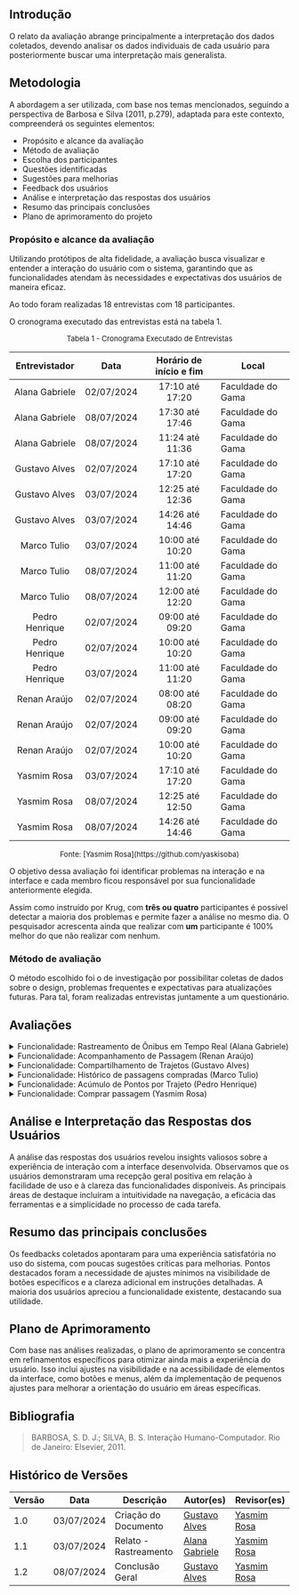 ## Introdução

O relato da avaliação abrange principalmente a interpretação dos dados coletados, devendo analisar os dados individuais de cada usuário para posteriormente buscar uma interpretação mais generalista.

## Metodologia
A abordagem a ser utilizada, com base nos temas mencionados, seguindo a perspectiva de Barbosa e Silva (2011, p.279), adaptada para este contexto, compreenderá os seguintes elementos:

- Propósito e alcance da avaliação
- Método de avaliação
- Escolha dos participantes
- Questões identificadas
- Sugestões para melhorias
- Feedback dos usuários
- Análise e interpretação das respostas dos usuários
- Resumo das principais conclusões
- Plano de aprimoramento do projeto

### Propósito e alcance da avaliação

Utilizando protótipos de alta fidelidade, a avaliação busca visualizar e entender a interação do usuário com o sistema, garantindo que as funcionalidades atendam às necessidades e expectativas dos usuários de maneira eficaz.

Ao todo foram realizadas 18 entrevistas com 18 participantes.

O cronograma executado das entrevistas está na tabela 1.

<font size="2"><p style="text-align: center">Tabela 1 - Cronograma Executado de Entrevistas </p></font>

<center>

| Entrevistador  |    Data    | Horário de início e fim | Local                   |
| :------------: | :--------: | :---------------------: | ----------------------- |
| Alana Gabriele | 02/07/2024 |     17:10 até 17:20     | Faculdade do Gama       |
| Alana Gabriele | 08/07/2024 |     17:30 até 17:46     | Faculdade do Gama       |
| Alana Gabriele | 08/07/2024 |     11:24 até 11:36     | Faculdade do Gama       |
| Gustavo Alves  | 02/07/2024 |     17:10 até 17:20     | Faculdade do Gama       |
| Gustavo Alves  | 03/07/2024 |     12:25 até 12:36     | Faculdade do Gama       |
| Gustavo Alves  | 03/07/2024 |     14:26 até 14:46     | Faculdade do Gama       |
| Marco Tulio    | 03/07/2024 |     10:00 até 10:20     | Faculdade do Gama       |
| Marco Tulio    | 08/07/2024 |     11:00 até 11:20     | Faculdade do Gama       |
| Marco Tulio    | 08/07/2024 |     12:00 até 12:20     | Faculdade do Gama       |
| Pedro Henrique  | 02/07/2024 |     09:00 até 09:20     | Faculdade do Gama       |
| Pedro Henrique  | 02/07/2024 |     10:00 até 10:20     | Faculdade do Gama       |
| Pedro Henrique  | 03/07/2024 |     11:00 até 11:20     | Faculdade do Gama       |
| Renan Araújo   | 02/07/2024 |     08:00 até 08:20     | Faculdade do Gama       |
| Renan Araújo   | 02/07/2024 |     09:00 até 09:20     | Faculdade do Gama       |
| Renan Araújo   | 02/07/2024 |     10:00 até 10:20     | Faculdade do Gama       |
| Yasmim Rosa    | 03/07/2024 |     17:10 até 17:20     | Faculdade do Gama       |
| Yasmim Rosa    | 08/07/2024 |     12:25 até 12:50     | Faculdade do Gama       |
| Yasmim Rosa    | 08/07/2024 |     14:26 até 14:46     | Faculdade do Gama       |

</center>
<font size="2"><p style="text-align: center">Fonte: [Yasmim Rosa](https://github.com/yaskisoba) </p></font>

O objetivo dessa avaliação foi identificar problemas na interação e na interface e cada membro ficou responsável por sua funcionalidade anteriormente elegida.

Assim como instruído por Krug, com **três ou quatro** participantes é possível detectar a maioria dos problemas e permite fazer a análise no mesmo dia. O pesquisador acrescenta ainda que realizar com **um** participante é 100% melhor do que não realizar com nenhum.

### Método de avaliação

O método escolhido foi o de investigação por possibilitar coletas de dados sobre o design, problemas frequentes e expectativas para atualizações futuras. Para tal, foram realizadas entrevistas juntamente a um questionário.

## Avaliações

<details>
<summary>Funcionalidade: Rastreamento de Ônibus em Tempo Real (Alana Gabriele)</summary>
     <h2> Síntese das Avaliações </h2>

   <h3> Questões Identificadas </h3> 
   <ul>
        <li>
        <b>Feedback Positivo: </b> Durante a avaliação do protótipo de alta fidelidade, os usuários demonstraram facilidade ao realizar o caminho desejado para o rastreamento de ônibus em tempo real. Os usuários conseguiram completar a tarefa sem enfrentar dificuldades, o que reforça a eficácia e a clareza das instruções fornecidas.
        </li>
        <li>
        <b>Problema Identificado: </b> Nenhum problema foi identificado. Os usuários conseguiram navegar pela interface e executar a funcionalidade sem encontrar obstáculos ou pontos de confusão.
        </li>
   </ul>
   <h3> Sugestões para Melhorias </h3> 
   <ul>
        <li>
       Não houve sugestão de melhoria.
        </li>
   </ul>
   <h3> Feedback do Usuário </h3> 
   <ul>
        <li>
        O feedback geral dos participantes foi positivo. O design da interface foi elogiado por sua intuitividade e facilidade de uso, proporcionando uma experiência fluida e eficiente. Este retorno indica que a interface do protótipo de alta fidelidade é intuitiva e funcional para o rastreamento de ônibus em tempo real. As sugestões fornecidas são valiosas para aprimorar ainda mais a experiência do usuário, garantindo uma interface ainda mais eficiente e agradável.
        </li>
   </ul>

   <h2> Avaliação 1  </h2>
     <iframe width="560" height="315" src="https://www.youtube.com/embed/go4AVJI1xqI?si=aFvlS5DZl4vS21EG&amp;" title="YouTube video player" frameborder="0" allow="accelerometer; autoplay; clipboard-write; encrypted-media; gyroscope; picture-in-picture; web-share" referrerpolicy="strict-origin-when-cross-origin" allowfullscreen></iframe>

<h2> Avaliação 2  </h2>

<iframe width="560" height="315" src="https://www.youtube.com/embed/XBgus5SDMRg?si=k74nQ6UmD89t1vn6" title="YouTube video player" frameborder="0" allow="accelerometer; autoplay; clipboard-write; encrypted-media; gyroscope; picture-in-picture; web-share" referrerpolicy="strict-origin-when-cross-origin" allowfullscreen></iframe>
</details>

<details>
<summary>Funcionalidade: Acompanhamento de Passagem (Renan Araújo)</summary>

 <h2> Questões Identificadas </h2>

<b>Entrevistado: Davi</b>

   <ul>
        <li>
        <b>Feedback Positivo: </b> Durante a avaliação do protótipo de alta fidelidade, o usuário demonstrou facilidade ao realizar o caminho desejado para o acompanhamento de passagem. O usuário conseguiu completar a tarefa sem enfrentar nenhuma dificuldade, o que reforça a eficácia e a clareza das instruções fornecidas.
        </li>
        <li>
        <b>Problema Identificado: </b> Não teve um problema tão grande identificado, só uma observação que o botão do inicío estava mal formatado
        </li>
   </ul>
   <h2> Sugestões para Melhorias </h2> 
   <ul>
        <li>
       Não houve sugestão de melhoria.
        </li>
   </ul>
   <h2> Feedback do Usuário </h2> 
   <ul>
        <li>
        O feedback geral do participante foi positivo. O design da interface foi elogiado por sua intuitividade e facilidade de uso, proporcionando uma experiência fluida e eficiente. Este retorno indica que a interface do protótipo de alta fidelidade é intuitiva e funcional para o acompanhamento de passagem. Ele também pontuou que a parte do e-ticket facilita bastante. As sugestões fornecidas são valiosas para aprimorar ainda mais a experiência do usuário, garantindo uma interface ainda mais eficiente e agradável.
        </li>
   </ul>

   <h2> Gravação da Avaliação </h2>
     <iframe width="560" height="315" src="https://www.youtube.com/embed/_5y09x-x_n0" title="YouTube video player" frameborder="0" allow="accelerometer; autoplay; clipboard-write; encrypted-media; gyroscope; picture-in-picture; web-share" referrerpolicy="strict-origin-when-cross-origin" allowfullscreen></iframe>

   <h2> Questões Identificadas </h2>

<b>Entrevistado: Leandro</b>

   <ul>
        <li>
        <b>Feedback Positivo: </b> Durante a avaliação do protótipo de alta fidelidade, o usuário demonstrou facilidade ao realizar o caminho desejado para o acompanhamento de passagem. O usuário conseguiu completar a tarefa sem enfrentar nenhuma dificuldade, o que reforça a eficácia e a clareza das instruções fornecidas.
        </li>
        <li>
        <b>Problema Identificado: </b> Nenhum problema foi identificado. O usuário conseguiu navegar pela interface e executar a funcionalidade sem encontrar obstáculos ou pontos de confusão.
        </li>
   </ul>
   <h2> Sugestões para Melhorias </h2> 
   <ul>
        <li>
      Melhorar as cores do sistema e mudar o nome do "Infos" para Informações
        </li>
   </ul>
   <h2> Feedback do Usuário </h2> 
   <ul>
        <li>
        O feedback geral do participante foi positivo. No geral o protótipo foi bem elogiado pelo entrevistado. Este retorno indica que a interface do protótipo de alta fidelidade é intuitiva e funcional para o acompanhamento de passagem. Porém teve alguns pontos como melhorar o design do sistema, como suas cores. As sugestões fornecidas são valiosas para aprimorar ainda mais a experiência do usuário, garantindo uma interface ainda mais eficiente e agradável.
        </li>
   </ul>

   <h2> Gravação da Avaliação </h2>
     <iframe width="560" height="315" src="https://www.youtube.com/embed/WBpZuIqPfmY" title="YouTube video player" frameborder="0" allow="accelerometer; autoplay; clipboard-write; encrypted-media; gyroscope; picture-in-picture; web-share" referrerpolicy="strict-origin-when-cross-origin" allowfullscreen></iframe>

   <h2> Questões Identificadas </h2> 
  <b>Entrevistado: Isaque</b>

   <ul>
        <li>
        <b>Feedback Positivo: </b> Durante a avaliação do protótipo de alta fidelidade, o usuário demonstrou facilidade ao realizar o caminho desejado para o acompanhamento de passagem. O usuário conseguiu completar a tarefa sem enfrentar uma grande dificuldade, só na parte que aparece as passagens compradas ele nao visualizou de primeira impressão que ali era os destinos das viagens, porém em geral reforça a eficácia e a clareza das instruções fornecidas.
        </li>
        <li>
        <b>Problema Identificado: </b> Não teve nenhum problema tão grande, só o já citado que o usuário não conseguiu identificador tão rápido a página de passagens que era sobre destinos.
        </li>
   </ul>
   <h2> Sugestões para Melhorias </h2> 
   <ul>
        <li>
      Adicionar título de destinos nas informações das passagens 
        </li>
   </ul>
   <h2> Feedback do Usuário </h2> 
   <ul>
        <li>
        O feedback geral do participante foi positivo. O design da interface foi elogiado por sua intuitividade e facilidade de uso, proporcionando uma experiência fluida e eficiente. Este retorno indica que a interface do protótipo de alta fidelidade é intuitiva e funcional para o acompanhamento de passagem. Teve alguns pontos de sugestões como mudar as informações das passagens compradas para deixar mais claro para o que servem. As sugestões fornecidas são valiosas para aprimorar ainda mais a experiência do usuário, garantindo uma interface ainda mais eficiente e agradável.
        </li>
   </ul>

   <h2> Gravação da Avaliação </h2>
    <iframe width="560" height="315" src="https://www.youtube.com/embed/RUN6l7vyoPw" title="YouTube video player" frameborder="0" allow="accelerometer; autoplay; clipboard-write; encrypted-media; gyroscope; picture-in-picture; web-share" referrerpolicy="strict-origin-when-cross-origin" allowfullscreen></iframe>

</details>

<details>
    <summary>Funcionalidade: Compartilhamento de Trajetos (Gustavo Alves) </summary>

   <h2> Questões Identificadas </h2> 
   <b>Entrevistado: Natan </b>
   <ul>
        <li>
        <b>Feedback Positivo: </b> Durante a avaliação do protótipo de alta fidelidade, o usuário demonstrou facilidade ao realizar o procedimento desejado para o compartilhamento do trajeto. A interface apresentou-se intuitiva e amigável, proporcionando uma experiência de uso agradável e eficiente. O usuário foi capaz de completar a tarefa sem dificuldades, navegando pelos elementos da interface com naturalidade e encontrando rapidamente as opções necessárias. Essa facilidade de uso sugere que o design e a organização dos elementos visuais estão adequados às necessidades e expectativas do usuário, contribuindo para uma interação positiva e satisfatória.
        </li>
        <li>
        <b>Problema Identificado: </b> Ao escrever o nome e o e-mail, o usuário ficou confuso sobre qual dado deveria adicionar. Essa confusão pode ter sido causada pela falta de clareza nas instruções ou na disposição dos campos de entrada na interface. A ausência de etiquetas claras e específicas, ou de um exemplo ou dica contextual, pode ter dificultado a compreensão imediata do que era esperado. Essa situação aponta para a necessidade de aprimorar a interface, tornando as instruções mais explícitas e os campos de entrada mais intuitivos para evitar confusões futuras.
        </li>
   </ul>
   <h2> Sugestões para Melhorias </h2> 
   <ul>
        <li>
        O usuário sugeriu a inclusão de um texto que especifique sobre de quem deve ser o dado adicionado
        </li>
   </ul>
   <h2> Feedback do Usuário </h2> 
   <ul>
        <li>
        O feedback geral do participante foi positivo. Ele demonstrou facilidade ao realizar a tarefa indicada, não encontrando problemas no processo. Este retorno indica que a interface do protótipo de alta fidelidade é intuitiva e funcional para o compartilhamento de trajetos. As sugestões fornecidas são valiosas para aprimorar ainda mais a experiência do usuário, garantindo uma interface ainda mais eficiente e agradável.
        </li>
   </ul>

   <h2> Gravação da Avaliação </h2>
   <iframe width="560" height="315" src="https://www.youtube.com/embed/8L9SX_3r9zw?si=xeODCqCV8K5erDsw" title="YouTube video player" frameborder="0" allow="accelerometer; autoplay; clipboard-write; encrypted-media; gyroscope; picture-in-picture; web-share" referrerpolicy="strict-origin-when-cross-origin" allowfullscreen></iframe>

      <h2> Questões Identificadas </h2>

<b>Entrevistada: Bruna </b>

   <ul>
        <li>
        <b>Feedback Positivo: </b> Durante a avaliação do protótipo de alta fidelidade, o usuário demonstrou facilidade ao realizar o procedimento desejado para o compartilhamento do trajeto. A interface apresentou-se intuitiva e amigável, proporcionando uma experiência de uso agradável e eficiente. O usuário foi capaz de completar a tarefa sem dificuldades, navegando pelos elementos da interface com naturalidade e encontrando rapidamente as opções necessárias. Essa facilidade de uso sugere que o design e a organização dos elementos visuais estão adequados às necessidades e expectativas do usuário, contribuindo para uma interação positiva e satisfatória.
        </li>
        <li>
        <b>Problema Identificado: </b> Ao escrever o nome e o e-mail, o usuário ficou confuso sobre qual dado deveria adicionar. Essa confusão pode ter sido causada pela falta de clareza nas instruções ou na disposição dos campos de entrada na interface. A ausência de etiquetas claras e específicas, ou de um exemplo ou dica contextual, pode ter dificultado a compreensão imediata do que era esperado. Essa situação aponta para a necessidade de aprimorar a interface, tornando as instruções mais explícitas e os campos de entrada mais intuitivos para evitar confusões futuras.
        </li>
   </ul>
   <h2> Sugestões para Melhorias </h2> 
   <ul>
        <li>
        O usuário sugeriu a inclusão de um texto que especifique sobre de quem deve ser o dado adicionado
        </li>
   </ul>
   <h2> Feedback do Usuário </h2> 
   <ul>
        <li>
        O feedback geral da participante foi positivo. Ela demonstrou facilidade ao realizar a tarefa indicada, não encontrando problemas no processo. Este retorno indica que a interface do protótipo de alta fidelidade é intuitiva e funcional para o compartilhamento de trajetos. As sugestões fornecidas são valiosas para aprimorar ainda mais a experiência do usuário, garantindo uma interface ainda mais eficiente e agradável.
        </li>
   </ul>

      <h2> Gravação da Avaliação </h2>

   <iframe width="560" height="315" src="https://www.youtube.com/embed/cGfOOJHwmy4?si=7EClIEDSOoGjzsaj" title="YouTube video player" frameborder="0" allow="accelerometer; autoplay; clipboard-write; encrypted-media; gyroscope; picture-in-picture; web-share" referrerpolicy="strict-origin-when-cross-origin" allowfullscreen></iframe>
   <h2> Questões Identificadas </h2> 
   <b>Entrevistado: Genilson </b>
   <ul>
        <li>
        <b>Feedback Positivo: </b> Durante a avaliação do protótipo de alta fidelidade, o usuário demonstrou facilidade ao realizar o procedimento desejado para o compartilhamento do trajeto. A interface apresentou-se intuitiva e amigável, proporcionando uma experiência de uso agradável e eficiente. O usuário foi capaz de completar a tarefa sem dificuldades, navegando pelos elementos da interface com naturalidade e encontrando rapidamente as opções necessárias. Essa facilidade de uso sugere que o design e a organização dos elementos visuais estão adequados às necessidades e expectativas do usuário, contribuindo para uma interação positiva e satisfatória.
        </li>
        <li>
        <b>Problema Identificado: </b> Ao escrever o nome e o e-mail, o usuário ficou confuso sobre qual dado deveria adicionar. Essa confusão pode ter sido causada pela falta de clareza nas instruções ou na disposição dos campos de entrada na interface. A ausência de etiquetas claras e específicas, ou de um exemplo ou dica contextual, pode ter dificultado a compreensão imediata do que era esperado. Essa situação aponta para a necessidade de aprimorar a interface, tornando as instruções mais explícitas e os campos de entrada mais intuitivos para evitar confusões futuras.
        </li>
   </ul>
   <h2> Sugestões para Melhorias </h2> 
   <ul>
        <li>
        O usuário sugeriu a inclusão de um texto que especifique sobre de quem deve ser o dado adicionado.
        </li>
   </ul>
   <h2> Feedback do Usuário </h2> 
   <ul>
        <li>
        O feedback geral do participante foi razoável. Ele demonstrou uma certa dificuldade ao realizar a tarefa indicada,  Este retorno indica que a interface do protótipo de alta fidelidade necessita de um aprimoramento que seja intuitiva e funcional para o compartilhamento de trajetos. As sugestões fornecidas são valiosas para aprimorar ainda mais a experiência do usuário, garantindo uma interface ainda mais eficiente e agradável.
        </li>
   </ul>

   <h2> Gravação da Avaliação </h2>

<iframe width="560" height="315" src="https://www.youtube.com/embed/SmTuUCDkijQ?si=WaJa8rhqJGN0Gmh6" title="YouTube video player" frameborder="0" allow="accelerometer; autoplay; clipboard-write; encrypted-media; gyroscope; picture-in-picture; web-share" referrerpolicy="strict-origin-when-cross-origin" allowfullscreen></iframe>

</details>

<details>
    <summary> Funcionalidade: Histórico de passagens compradas (Marco Tulio) </summary>
    <h2> Questões Identificadas </h2> 
   <ul>
        <li>
        <b>Feedback Positivo: </b>  No decorrer da avaliação o participante realizou as tarefas e não se sentiu desconfortável.
        </li>
        <li>
        <b>Problema Identificado: </b> Não houve.
        </li>
   </ul>
   <h2> Sugestões para Melhorias </h2> 
   <ul>
        <li>
        Não houve.
        </li>
   </ul>
   <h2> Feedback do Usuário </h2> 
   <ul>
        <li>
        O feedback geral do participante foi positivo. Expressou que gostou do desenho e teve um bom entendimento.
        </li>
   </ul>

<h2> Gravação da Avaliação </h2>
   <iframe width="560" height="315" src="https://www.youtube.com/embed/WgfcgiXgrvU?si=Zf0hK0yXgxglsjva" title="YouTube video player" frameborder="0" allow="accelerometer; autoplay; clipboard-write; encrypted-media; gyroscope; picture-in-picture; web-share" referrerpolicy="strict-origin-when-cross-origin" allowfullscreen></iframe>
</details>

<details>
    <summary>Funcionalidade: Acúmulo de Pontos por Trajeto (Pedro Henrique)</summary>
    <h2> Questões Identificadas </h2> 
   <b>Entrevistado: José </b>
   <ul>
        <li>
        <b>Feedback Positivo: </b> Durante a avaliação do protótipo de alta fidelidade, o usuário demonstrou facilidade ao realizar o procedimento desejado para o acúmulo de pontos. A interface apresentou-se intuitiva e amigável, proporcionando uma experiência de uso agradável e eficiente. O usuário foi capaz de completar a tarefa sem dificuldades, navegando pelos elementos da interface com naturalidade e encontrando rapidamente as opções necessárias. Essa facilidade de uso sugere que o design e a organização dos elementos visuais estão adequados às necessidades e expectativas do usuário, contribuindo para uma interação positiva e satisfatória.
        </li>
        <li>
        <b>Problema Identificado: </b> Ao usuário escrever sua senha, não possui a opção de deixar visível ou não a senha, então precisa colocar a opção para modo oculta
        </li>
   </ul>
   <h2> Sugestões para Melhorias </h2> 
   <ul>
        <li>
         O usuário sugeriu a inclusão da confirmação em duas etapas, para melhorar a segurança dos dados. E também foi sugerido que deixasse os botões mais intuitivos.
        </li>
   </ul>
   <h2> Feedback do Usuário </h2> 
   <ul>
        <li>
        O feedback geral do participante foi positivo. Ele demonstrou facilidade ao realizar a tarefa indicada, não encontrando problemas no processo. Este retorno indica que a interface do protótipo de alta fidelidade é intuitiva e funcional para o acúmulo de pontos. As sugestões fornecidas são valiosas para aprimorar ainda mais a experiência do usuário, garantindo uma interface ainda mais eficiente e agradável.
        </li>
   </ul>

   <h2> Gravação da Avaliação </h2>
   <iframe width="560" height="315" src="https://www.youtube.com/embed/HFw0ce76Pok?si=8UsHG7JU6sFk-nbs" title="YouTube video player" frameborder="0" allow="accelerometer; autoplay; clipboard-write; encrypted-media; gyroscope; picture-in-picture; web-share" referrerpolicy="strict-origin-when-cross-origin" allowfullscreen></iframe>

      <h2> Questões Identificadas </h2>

<b>Entrevistada: Enrico </b>

   <ul>
        <li>
        <b>Feedback Positivo: </b> Durante a avaliação do protótipo de alta fidelidade, o usuário demonstrou facilidade ao realizar o procedimento desejado para o  acúmulo de pontos. A interface apresentou-se intuitiva e amigável, proporcionando uma experiência de uso agradável e eficiente. O usuário foi capaz de completar a tarefa sem dificuldades, navegando pelos elementos da interface com naturalidade e encontrando rapidamente as opções necessárias. Essa facilidade de uso sugere que o design e a organização dos elementos visuais estão adequados às necessidades e expectativas do usuário, contribuindo para uma interação positiva e satisfatória.
        </li>
        <li>
        <b>Problema Identificado: </b> Ao realizar a confirmação dos dados, o site não possui uma verificação em duas etapas.
        </li>
   </ul>
   <h2> Sugestões para Melhorias </h2> 
   <ul>
        <li>
        O usuário sugeriu a inclusão da confirmação em duas etapas, para melhorar a segurança dos dados.
        </li>
   </ul>
   <h2> Feedback do Usuário </h2> 
   <ul>
        <li>
        O feedback geral do participante foi positivo. Ele demonstrou facilidade ao realizar a tarefa indicada, não encontrando problemas no processo. Este retorno indica que a interface do protótipo de alta fidelidade é intuitiva e funcional para o acúmulo de ppontos. As sugestões fornecidas são valiosas para aprimorar ainda mais a experiência do usuário, garantindo uma interface ainda mais eficiente e agradável.
        </li>
   </ul>

      <h2> Gravação da Avaliação </h2>

   <iframe width="560" height="315" src="https://www.youtube.com/embed/OO2AH8PUZUA?si=Y4iHRZdXtb-Kd25C" title="YouTube video player" frameborder="0" allow="accelerometer; autoplay; clipboard-write; encrypted-media; gyroscope; picture-in-picture; web-share" referrerpolicy="strict-origin-when-cross-origin" allowfullscreen></iframe>
   <h2> Questões Identificadas </h2> 
   <b>Entrevistado: Kaua </b>
   <ul>
        <li>
        <b>Feedback Positivo: </b> Durante a avaliação do protótipo de alta fidelidade, o usuário demonstrou facilidade ao realizar o procedimento desejado para o acúmulo de pontos. A interface apresentou-se intuitiva e amigável, proporcionando uma experiência de uso agradável e eficiente. O usuário foi capaz de completar a tarefa sem dificuldades, navegando pelos elementos da interface com naturalidade e encontrando rapidamente as opções necessárias. Essa facilidade de uso sugere que o design e a organização dos elementos visuais estão adequados às necessidades e expectativas do usuário, contribuindo para uma interação positiva e satisfatória.
        </li>
        <li>
        <b>Problema Identificado: </b> Ao tentar realizar cadastro do perfil, o usuário teve dificuldade. Também, Ao    realizar a confirmação dos dados, o protótipo do site não possui uma verificação em duas etapas.
        </li>
   </ul>
   <h2> Sugestões para Melhorias </h2> 
   <ul>
        <li>
         O usuário sugeriu a inclusão da confirmação em duas etapas, para melhorar a segurança dos dados.
        </li>
   </ul>
   <h2> Feedback do Usuário </h2> 
   <ul>
        <li>
        O feedback geral do participante foi positivo. Ele demonstrou facilidade ao realizar a tarefa indicada, não encontrando problemas no processo. Este retorno indica que a interface do protótipo de alta fidelidade é intuitiva e funcional para o acúmulo de pontos. As sugestões fornecidas são valiosas para aprimorar ainda mais a experiência do usuário, garantindo uma interface ainda mais eficiente e agradável.
        </li>
   </ul>

   <h2> Gravação da Avaliação </h2>

<iframe width="560" height="315" src="https://www.youtube.com/embed/IVHiN_q3rHA?si=zJgVP4jqhThvnwdN" title="YouTube video player" frameborder="0" allow="accelerometer; autoplay; clipboard-write; encrypted-media; gyroscope; picture-in-picture; web-share" referrerpolicy="strict-origin-when-cross-origin" allowfullscreen></iframe>
</details>

<details>
    <summary> Funcionalidade: Comprar passagem (Yasmim Rosa)  </summary>
       <h2> Questões Identificadas </h2> 
   <ul>
        <li>
        <b>Feedback Positivo: </b> A  participante achou a interface agradável quanto a escolha das cores, fontes e etc.
        </li>
        <li>
        <b>Problema Identificado: </b> A participante encontrou várias dificuldades ao interagir com o protótipo. A interface inicial para selecionar a passagem foi descrita como confusa e frustrante. A falta de uma descrição clara sobre a funcionalidade do botão no início do processo e a ausência de um guia ou ajuda visível dificultaram a navegação. Além disso, a falta de feedback ao longo das etapas deixou a participante insegura sobre se estava no caminho certo. Ela mencionou que algumas interações demoraram mais do que o esperado, cerca de 20 a 30 segundos a mais. A participante também destacou que a interface poderia ser difícil de usar para pessoas com deficiência, devido à falta de acessibilidade digital, como uma descrição clara das funcionalidades e assistência em Libras ou audiodescrição. Além disso, a presença de botões iniciando com letra minúscula foi um ponto negativo.
        </li>
   </ul>
   <h2> Sugestões para Melhorias </h2> 
   <ul>
        <li>
        A participante sugeriu várias melhorias para o protótipo. Primeiramente, melhorar a navegabilidade e a descrição das etapas seria essencial. Incluir um guia ou ajuda visível para orientar os usuários durante o processo também foi recomendado. Fornecer feedback claro em cada etapa do processo ajudaria a aumentar a confiança do usuário de que está no caminho certo. Além disso, assegurar que os botões e outros elementos estejam em conformidade com as preferências dos usuários, como iniciar com letra maiúscula, poderia melhorar a experiência geral. Finalmente, considerar a acessibilidade para pessoas com deficiência, garantindo que todas as funcionalidades sejam descritas de forma clara e acessível, seria crucial para tornar a interface mais inclusiva.
        </li>
   </ul>
   <h2> Feedback do Usuário </h2> 
   <ul>
        <li>
        A participante forneceu um feedback detalhado sobre o protótipo, destacando vários pontos de melhoria. Ela achou a interface inicial confusa, especialmente na seleção da passagem e início do processo, devido à falta de descrições claras e instruções inadequadas. A ausência de um guia ou ajuda visível e a falta de feedback ao longo das etapas também foram mencionadas como problemas. Ela indicou que a experiência poderia ser ainda mais difícil para pessoas com deficiência. A participante sugeriu a inclusão de um modo escuro e apontou que botões com letras minúsculas a incomodaram. Apesar desses problemas, ela achou o protótipo esteticamente agradável com cores claras.
        </li>
   </ul>

   <h2> Gravação da Avaliação </h2>
   <iframe width="560" height="315" src="https://www.youtube.com/embed/9b86bbQIEyo?si=Pl2ly1-oZgDeO0h-" title="YouTube video player" frameborder="0" allow="accelerometer; autoplay; clipboard-write; encrypted-media; gyroscope; picture-in-picture; web-share" referrerpolicy="strict-origin-when-cross-origin" allowfullscreen></iframe>
</details>

## Análise e Interpretação das Respostas dos Usuários

A análise das respostas dos usuários revelou insights valiosos sobre a experiência de interação com a interface desenvolvida. Observamos que os usuários demonstraram uma recepção geral positiva em relação à facilidade de uso e à clareza das funcionalidades disponíveis. As principais áreas de destaque incluíram a intuitividade na navegação, a eficácia das ferramentas e a simplicidade no processo de cada tarefa.

## Resumo das principais conclusões

Os feedbacks coletados apontaram para uma experiência satisfatória no uso do sistema, com poucas sugestões críticas para melhorias. Pontos destacados foram a necessidade de ajustes mínimos na visibilidade de botões específicos e a clareza adicional em instruções detalhadas. A maioria dos usuários apreciou a funcionalidade existente, destacando sua utilidade.

## Plano de Aprimoramento

Com base nas análises realizadas, o plano de aprimoramento se concentra em refinamentos específicos para otimizar ainda mais a experiência do usuário. Isso inclui ajustes na visibilidade e na acessibilidade de elementos da interface, como botões e menus, além da implementação de pequenos ajustes para melhorar a orientação do usuário em áreas específicas.

## Bibliografia

> BARBOSA, S. D. J.; SILVA, B. S. Interação Humano-Computador. Rio de Janeiro: Elsevier, 2011.

## Histórico de Versões

| Versão |    Data    | Descrição             | Autor(es)                                          | Revisor(es)     |
| ------ | :--------: | --------------------- | -------------------------------------------------- | --------------- |
| 1.0    | 03/07/2024 | Criação do Documento  | [Gustavo Alves](https://github.com/gustaallves)    | [Yasmim Rosa](https://github.com/yaskisoba) |
| 1.1    | 03/07/2024 | Relato - Rastreamento | [Alana Gabriele](https://github.com/alanagabriele) | [Yasmim Rosa](https://github.com/yaskisoba) |
| 1.2    | 08/07/2024 | Conclusão Geral | [Gustavo Alves](https://github.com/gustaallves)    | [Yasmim Rosa](https://github.com/yaskisoba) |